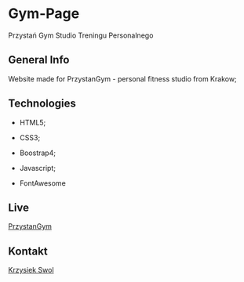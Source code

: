 # Gym-Page
Przystań Gym Studio Treningu Personalnego 

## General Info 
Website made for PrzystanGym - personal fitness studio from Krakow;

## Technologies
- HTML5;
- CSS3;
- Boostrap4;
- Javascript;

- FontAwesome

## Live
[PrzystanGym](https://przystangym.pl/)

## Kontakt
[Krzysiek Swol](https://github.com/krzysiekswol)



